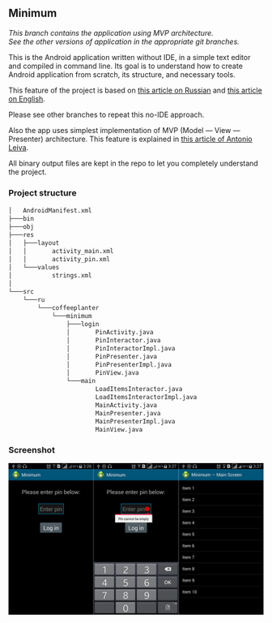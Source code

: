 ## Minimum

*This branch contains the application using MVP architecture.  
See the other versions of application in the appropriate git branches.*

This is the Android application written without IDE, in a simple text editor and compiled in command line.
Its goal is to understand how to create Android application from scratch, its structure, and necessary tools.

This feature of the project is based on [this article on Russian](https://habrahabr.ru/post/210584/) and [this article on English](http://geosoft.no/development/android.html).

Please see other branches to repeat this no-IDE approach.

Also the app uses simplest implementation of MVP (Model — View — Presenter) architecture. This feature is explained in [this article of Antonio Leiva](https://antonioleiva.com/mvp-android/).

All binary output files are kept in the repo to let you completely understand the project.

### Project structure

```
│   AndroidManifest.xml
├───bin
├───obj
├───res
│   ├───layout
│   │       activity_main.xml
│   │       activity_pin.xml
│   └───values
│           strings.xml
│
└───src
    └───ru
        └───coffeeplanter
            └───minimum
                ├───login
                │       PinActivity.java
                │       PinInteractor.java
                │       PinInteractorImpl.java
                │       PinPresenter.java
                │       PinPresenterImpl.java
                │       PinView.java
                └───main
                        LoadItemsInteractor.java
                        LoadItemsInteractorImpl.java
                        MainActivity.java
                        MainPresenter.java
                        MainPresenterImpl.java
                        MainView.java
```

### Screenshot
![Screenshot](/screenshot.png?raw=true "Screenshot")
